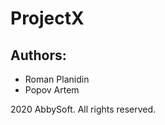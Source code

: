 # ProjectX

<h2>Authors: </h2>

* Roman Planidin
* Popov Artem

2020 AbbySoft. All rights reserved.
